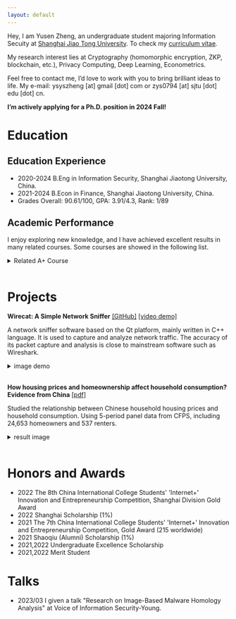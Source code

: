 ```yaml
---
layout: default
---
```



Hey, I am Yusen Zheng, an undergraduate student majoring Information Secuity at [Shanghai Jiao Tong University](https://en.sjtu.edu.cn/). To check my [curriculum vitae](https://ysyszheng.github.io/cv/).

My research interest lies at Cryptography (homomorphic encryption, ZKP, blockchain, etc.), Privacy Computing, Deep Learning, Econometrics.

Feel free to contact me, I’d love to work with you to bring brilliant ideas to life. My e-mail: ysyszheng [at] gmail [dot] com or zys0794 [at] sjtu [dot] edu [dot] cn.

**I’m actively applying for a Ph.D. position in 2024 Fall!**

# Education
## Education Experience
- 2020-2024 B.Eng in Information Security, Shanghai Jiaotong University, China. 
- 2021-2024 B.Econ in Finance, Shanghai Jiaotong University, China.
- Grades Overall: 90.61/100, GPA: 3.91/4.3, Rank: 1/89

## Academic Performance
I enjoy exploring new knowledge, and I have achieved excellent results in many related courses. Some courses are showed in the following list.

<details>
<summary>Related A+ Course</summary>
<ul>
<li>NIS3323: Compiler Principles. (100/100)</li>
<li>MATH1205: Linear Algebra. (100/100)</li>
<li>PHY1252: University Physics. (99/100)</li>
<li>EE1503: Science and Technology Innovation. (99/100)</li>
<li>CS2501: Discrete Mathematics. (98/100)</li>
<li>NIS3303: Information Theory and Coding. (97/100)</li>
<li>NIS3318: Digital Signal Processing. (97/100)</li>
<li>NIS3302: Innovation of Science and Technology on Information Security. (97/100)</li>
<li>AU335: Computer Vision. (97/100)</li>
<li>ECON2402: Econometrics. (97/100)</li>
<li>NIS2331: Computer Organization and Architecture. (96/100)</li>
<li>PHY1253: Quantum Mechanics. (96/100)</li>
<li>CS1501: Thinking and Methodology in Programming. (96/100)</li>
<li>...</li>
</ul>
</details>
<br/>

# Projects

**Wirecat: A Simple Network Sniffer** [[GitHub]](https://github.com/ysyszheng/Wirecat) [[video demo]](/assets/video/wirecat.mp4)

A network sniffer software based on the Qt platform, mainly written in C++ language. It is used to capture and analyze network traffic. The accuracy of its packet capture and analysis is close to mainstream software such as Wireshark.

<details>
<summary>image demo</summary>
<img alt="wirecat demo" src="/assets/img/wirecat.png">
</details>
<br/>

**How housing prices and homeownership affect household consumption? Evidence from China** [[pdf]](/assets/file/hp-and-comp.pdf)

Studied the relationship between Chinese household housing prices and household consumption. Using 5-period panel data from CFPS, including 24,653 homeowners and 537 renters. 

<details>
<summary>result image</summary>
<img alt="wirecat demo" src="/assets/img/hp.png">
</details>
<br/>

# Honors and Awards
- 2022 The 8th China International College Students' 'Internet+' Innovation and Entrepreneurship Competition, Shanghai Division Gold Award
- 2022 Shanghai Scholarship (1%)
- 2021 The 7th China International College Students' 'Internet+' Innovation and Entrepreneurship Competition, Gold Award (215 worldwide)
- 2021 Shaoqiu (Alumni) Scholarship (1%)
- 2021,2022 Undergraduate Excellence Scholarship
- 2021,2022 Merit Student

# Talks
- 2023/03 I given a talk "Research on Image-Based Malware Homology Analysis" at Voice of Information Security-Young.

<!-- # Related Affiliations -->
<!-- <a href="http://en.sjtu.edu.cn"><img src="/assets/img/logo_sjtu.png" width="100" alt="SJTU logo" /></a> -->
<!-- <a href="http://www.topsec.com.cn/"><img src="/assets/img/logo_topsec.png" width="100" alt="Topsec logo"/></a> -->
<!-- <a href="https://english.seiee.sjtu.edu.cn/"><img src="/images/logo_seiee.png" width="100" alt="SEIEE logo"/></a> -->
<!-- <a href="https://www.acem.sjtu.edu.cn/en/"><img src="/images/logo_acem.png" width="100" alt="ACEM logo"/></a> -->

<!-- <script type="text/javascript" id="clustrmaps" src="//clustrmaps.com/map_v2.js?d=aXMlt1EyzYDcAVom4331bLIpglWR29-spstiUBy93D4&cl=ffffff&w=a"></script> -->
